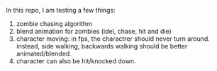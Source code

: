 In this repo, I am testing a few things:

1. zombie chasing algorithm
2. blend animation for zombies (idel, chase, hit and die)
3. character moving: in fps, the charactrer should never turn around. instead, side walking, backwards walking should be better animated/blended.
4. character can also be hit/knocked down.